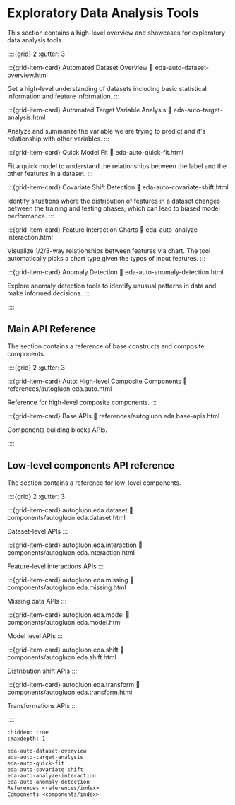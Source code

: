 # Exploratory Data Analysis Tools

This section contains a high-level overview and showcases for exploratory data analysis tools.

::::{grid} 2
  :gutter: 3

:::{grid-item-card} Automated Dataset Overview
   :link: eda-auto-dataset-overview.html

   Get a high-level understanding of datasets including basic statistical information and feature information.
:::

:::{grid-item-card} Automated Target Variable Analysis
   :link: eda-auto-target-analysis.html

   Analyze and summarize the variable we are trying to predict and it's relationship with other variables.
:::

:::{grid-item-card} Quick Model Fit
   :link: eda-auto-quick-fit.html

   Fit a quick model to understand the relationships between the label and the other features in a dataset.
:::

:::{grid-item-card} Covariate Shift Detection
   :link: eda-auto-covariate-shift.html

   Identify situations where the distribution of features in a dataset changes between the training
   and testing phases, which can lead to biased model performance.
:::

:::{grid-item-card} Feature Interaction Charts
   :link: eda-auto-analyze-interaction.html

   Visualize 1/2/3-way relationships between features via chart.
   The tool automatically picks a chart type given the types of input features.
:::

:::{grid-item-card} Anomaly Detection
   :link: eda-auto-anomaly-detection.html

   Explore anomaly detection tools to identify unusual patterns in data and make informed decisions.
:::

::::

## Main API Reference

The section contains a reference of base constructs and composite components.

::::{grid} 2
  :gutter: 3

:::{grid-item-card} Auto: High-level Composite Components
   :link: references/autogluon.eda.auto.html

   Reference for high-level composite components.
:::

:::{grid-item-card} Base APIs
   :link: references/autogluon.eda.base-apis.html

   Components building blocks APIs.

::::

## Low-level components API reference

The section contains a reference for low-level components.

::::{grid} 2
  :gutter: 3

:::{grid-item-card} autogluon.eda.dataset
   :link: components/autogluon.eda.dataset.html

   Dataset-level APIs
:::

:::{grid-item-card} autogluon.eda.interaction
   :link: components/autogluon.eda.interaction.html

   Feature-level interactions APIs
:::

:::{grid-item-card} autogluon.eda.missing
   :link: components/autogluon.eda.missing.html

   Missing data APIs
:::

:::{grid-item-card} autogluon.eda.model
   :link: components/autogluon.eda.model.html

   Model level APIs
:::

:::{grid-item-card} autogluon.eda.shift
   :link: components/autogluon.eda.shift.html

   Distribution shift APIs
:::

:::{grid-item-card} autogluon.eda.transform
   :link: components/autogluon.eda.transform.html

   Transformations APIs
:::

::::

```{toctree}
:hidden: true
:maxdepth: 1

eda-auto-dataset-overview
eda-auto-target-analysis
eda-auto-quick-fit
eda-auto-covariate-shift
eda-auto-analyze-interaction
eda-auto-anomaly-detection
References <references/index>
Components <components/index>
```
